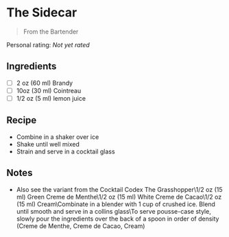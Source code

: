# The Sidecar

> From the Bartender

<!-- {cts} rating=0; (User can specify rating on scale of 1-5) -->
Personal rating: *Not yet rated*
<!-- {cte} -->

<!-- {cts} name_image=None; (User can specify image name) -->
<!-- TODO: Capture image -->
<!-- {cte} -->

## Ingredients

* [ ] 2 oz (60 ml) Brandy
* [ ] 10oz (30 ml) Cointreau
* [ ] 1/2 oz (5 ml) lemon juice

## Recipe

* Combine in a shaker over ice
* Shake until well mixed
* Strain and serve in a cocktail glass

## Notes

* Also see the variant from the Cocktail Codex
The Grasshopper\\1/2 oz (15 ml) Green Creme de Menthe\\1/2 oz (15 ml) White Creme de Cacao\\1/2 oz (15 ml) Cream\\Combinate in a blender with 1 cup of crushed ice. Blend until smooth and serve in a collins glass\\To serve pousse-case style, slowly pour the ingredients over the back of a spoon in order of density (Creme de Menthe, Creme de Cacao, Cream)
